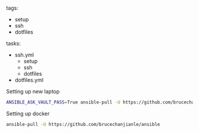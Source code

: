 tags:
  - setup
  - ssh
  - dotfiles

tasks:
  - ssh.yml
    - setup
    - ssh
    - dotfiles
  - dotfiles.yml

Setting up new laptop
```bash
ANSIBLE_ASK_VAULT_PASS=True ansible-pull -U https://github.com/brucechanjianle/ansible --ask-vault-pass -e "enable_decryption=true" --ask-become-pass
```

Setting up docker
```bash
ansible-pull -U https://github.com/brucechanjianle/ansible
```
